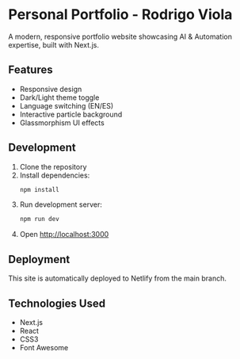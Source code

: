# Personal Portfolio - Rodrigo Viola

A modern, responsive portfolio website showcasing AI & Automation expertise, built with Next.js.

## Features

- Responsive design
- Dark/Light theme toggle
- Language switching (EN/ES)
- Interactive particle background
- Glassmorphism UI effects

## Development

1. Clone the repository
2. Install dependencies:
   ```bash
   npm install
   ```
3. Run development server:
   ```bash
   npm run dev
   ```
4. Open [http://localhost:3000](http://localhost:3000)

## Deployment

This site is automatically deployed to Netlify from the main branch.

## Technologies Used

- Next.js
- React
- CSS3
- Font Awesome 